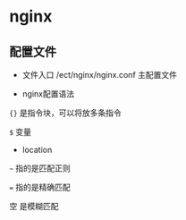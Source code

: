 # nginx

## 配置文件
- 文件入口
/ect/nginx/nginx.conf 主配置文件

- nginx配置语法

`{}` 是指令块，可以将放多条指令

`$` 变量
- location

`~` 指的是匹配正则

`=` 指的是精确匹配

空 是模糊匹配
